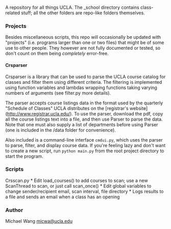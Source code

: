 A repository for all things UCLA. The \_school directory contains class-related
stuff; all the other folders are repo-like folders themselves.

### Projects

Besides miscellaneous scripts, this repo will occasionally be updated with
"projects" (i.e. programs larger than one or two files) that might be of some
use to other people. They however are not fully documented or tested, so don't
count on them being *completely* error-free.

#### Crsparser

Crsparser is a library that can be used to parse the UCLA course catalog for
classes and filter them using different criteria. The filtering is implemented
using function variables and lambdas wrapping functions taking varying numbers
of arguments (see filter.py more details).

The parser accepts course listings data in the format used by the quarterly
"Schedule of Classes" UCLA distributes on the [registrar's website]
(http://www.registrar.ucla.edu/).  To use the parser, download the pdf, copy
all the course listings text into a file, and then use Parser to parse the
data. Note that one must also supply a list of departments before using Parser
(one is included in the /data folder for convenience).

Also included is a command-line interface `cmdui.py`, which uses the parser to
parse, filter, and display course data. If you're feeling lazy and don't want
to create a new script, run `python main.py` from the root project directory to
start the program.

### Scripts

Crsscan.py
    * Edit load\_courses() to add courses to scan; use a new ScanThread to scan,
      or just call scan\_once()
    * Edit global variables to change sender/recipient email, scan interval,
      file directory
    * Logs results to a file and sends an email when a class has an opening

### Author

Michael Wang <micwa@ucla.edu>
